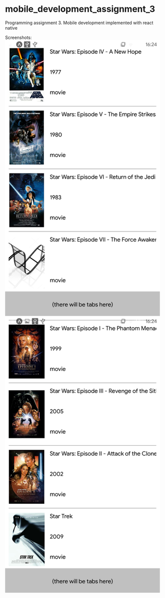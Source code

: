 # mobile_development_assignment_3
Programming assignment 3. Mobile development
implemented with react native

Screenshots:
![](screenshots/Screenshot_2020-11-08-16-24-22-896.jpeg)
![](screenshots/Screenshot_2020-11-08-16-24-29-455.jpeg)
